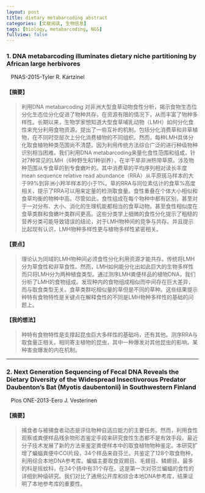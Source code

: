 ```yaml
---
layout: post
title: dietary metabarcoding abstract
categories: [文献阅读, 生物信息]
tags: [biology, metabarcoding, NGS]
fullview: false
---
```


### 1. DNA metabarcoding illuminates dietary niche partitioning by African large herbivores

    PNAS-2015-Tyler R. Kartzinel

#### 【摘要】

> 利用DNA metabarcoding 对非洲大型食草动物食性分析，揭示食物生态位分化生态位分化促进了物种共存，在资源有限的情况下，从而丰富了物种多样性。长期以来，生物学家想知道大型食草哺乳动物（LMH）如何分化食性来充分利用食物资源。提出了一些互补的机制，包括分化消费草和非草植物，在不同时空层次上分化消费植物的不同组织。然而，每种LMH具体分化取食植物种类范围尚不清楚。因为利用传统方法综合广泛的进行种级物种识别相当困难。我们利用DNA metabarcoding来量化食性范围和组成，针对7种常见的LMH（6种野生和1种驯养），在半干旱非洲热带草原。涉及物种范围从专食草的到专食嫩叶的。其中消费草的平均序列相对读长丰度mean sequence relative read abundance（RRA）从平原斑马样本的大于99%到非洲小羚羊样本的小于1%。草的RRA与同位素估计的食草%高度相关，提示了RRA可以用来定量的检测取食量。食性重叠在个体大小相似和食草均衡的物种中高。尽管如此，食性组成在每个物种中都有区别，甚至对于一对分布、大小、消化的生理机能都相当的食草动物。甚至食性相似度在食草类群和食嫩叶类群间更高。这些分类学上细微的食性分化提示了粗糙的营养分类可能导致错误的结论，对于LMH物种间的竞争与共存。并且提示比起现有认识，LMH物种多样性更与植物多样性紧密相关。

#### 【要点】

> 理论认为同域的LMH物种间必须食性分化利用资源才能共存。传统将LMH分为草食性和非草食性。然而，LMH如何能分化出如此巨大的生物多样性而只将LMH分为两种植食类型。通过测序LMH粪便样品的植物DNA，我们分析了LMH的食物组成。发现种内的食物组成相似而中间存在巨大差异，而与取食类型无关。食草类群吃相似量的草但是不同的草种。这些结果提示种特有食物特性是关键点在解释食性的不同是LMH物种多样性的基础的问题上。

#### 【我的想法】

> 种特有食物特性是支撑起昆虫巨大多样性的基础吗，还有其他。测序RRA与取食量正相关。相同寄主植物的昆虫，其中一种爆发对其他昆虫的影响。某种害虫爆发的内在机制。

***

### 2. Next Generation Sequencing of Fecal DNA Reveals the Dietary Diversity of the Widespread Insectivorous Predator Daubenton’s Bat (Myotis daubentonii) in Southwestern Finland

    Plos ONE-2013-Eero J. Vesterinen

#### 【摘要】

> 捕食者与被捕食者动态是评估物种自适应能力的主要任务。然而，利用食性观察或粪便样品残余物形态鉴定手段来研究食性生态都不是有效手段。最近分子技术发展了新的方法来鉴定粪便样本中的取食植物物种鉴定。本研究扩增了蝙蝠粪便中COI片段，34个样品来自芬兰。共鉴定了128个取食物种，利用综合本地DNA参考库。蝙蝠主要取食双翅目、毛翅目、鳞翅目。最多的科是摇蚊科，在34个扬中有31个存在。这是第一次对芬兰蝙蝠的食性的详细到种级研究。我们对比了通用公开库和综合本地DNA参考库，结果证明了本地参考库的重要性。
